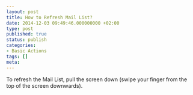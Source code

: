 ```yaml
---
layout: post
title: How to Refresh Mail List?
date: 2014-12-03 09:49:46.000000000 +02:00
type: post
published: true
status: publish
categories:
- Basic Actions
tags: []
meta:
---
```


To refresh the Mail List, pull the screen down (swipe your finger from the top of the screen downwards).